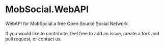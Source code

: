 # MobSocial.WebAPI

WebAPI for MobSocial a free Open Source Social Network


If you would like to contribute, feel free to add an issue, create a fork and pull request, or contact us.

